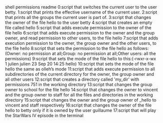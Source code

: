 shell permissions readme
0:script that switches the current user to the user betty.
1:script that prints the effective username of the current user.
2:script that prints all the groups the current user is part of.
3:script that changes the owner of the file hello to the user betty
4:script that creates an empty file called hello
5:script that adds execute permission to the owner of the file hello
6:script that adds execute permission to the owner and the group owner, and read permission to other users, to the file hello
7:script that adds execution permission to the owner, the group owner and the other users, to the file hello
8:script that sets the permission to the file hello as follows:(Owner: no permission at all;Group: no permission at all;Other users: all the permissions)
9:script that sets the mode of the file hello to this:(-rwxr-x-wx 1 julien julien 23 Sep 20 14:25 hello)
10:script that sets the mode of the file hello the same as olleh’s mode
11:script that adds execute permission to all subdirectories of the current directory for the owner, the group owner and all other users
12:script that creates a directory called 'my_dir' with permissions 751 in the working directory
13:script that changes the group owner to school for the file hello
14:script that changes the owner to vincent and the group owner to staff for all the files and directories in the working directory
15:script that changes the owner and the group owner of _hello to vincent and staff respectively
16:script that changes the owner of the file hello to betty only if it is owned by the user guillaume
17:script that will play the StarWars IV episode in the terminal
